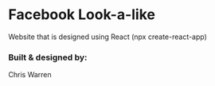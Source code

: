 # Facebook Look-a-like

Website that is designed using React (npx create-react-app)

### Built & designed by:

Chris Warren